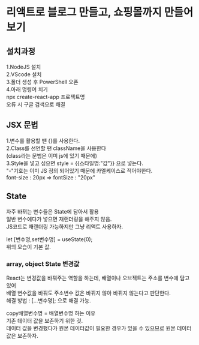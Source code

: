 # 리액트로 블로그 만들고, 쇼핑몰까지 만들어보기

## 설치과정
1.NodeJS 설치\
2.VScode 설치\
3.폴더 생성 후 PowerShell 오픈\
4.아래 명령어 치기\
npx create-react-app 프로젝트명\
오류 시 구글 검색으로 해결

## JSX 문법
1.변수를 활용할 땐 {}를 사용한다.\
2.Class를 선언할 땐 className을 사용한다\
(class라는 문법은 이미 js에 있기 때문에)\
3.Style을 넣고 싶으면 style = {{스타일명:"값"}} 으로 넣는다.\
"-"기호는 이미 JS 정의 되어있기 때문에 카멜케이스로 적어야한다.\
font-size : 20px => fontSize : "20px"


## State
자주 바뀌는 변수들은 State에 담아서 활용 \
일반 변수에다가 넣으면 재랜더링을 해주지 않음.\
JS코드로 재랜더링 가능하지만 그냥 리액트 사용하자.

let [변수명,set변수명] = useState(0); \
위의 모습이 기본 값.


### array, object State 변경값
React는 변경값을 바꿔주는 역할을 하는데, 배열이나 오브젝트는 주소를 변수에 담고 있어\
배열 변수값을 바꿔도 주소변수 값은 바뀌지 않아 바뀌지 않는다고 판단한다.\
해결 방법 : [...변수명]; 으로 해결 가능.

copy배열변수명 = 배열변수명 하는 이유\
기존 데이터 값을 보존하기 위한 것.\
데이터 값을 변경했다가 원본 데이터값이 필요한 경우가 있을 수 있으므로 원본 데이터 값은 보존하자.
